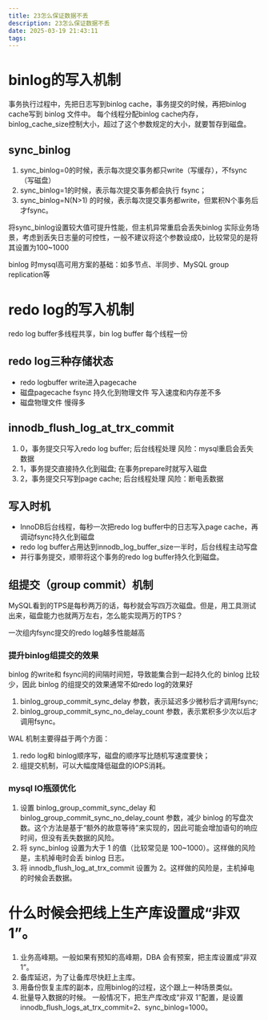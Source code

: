 ```yaml
---
title: 23怎么保证数据不丢
description: 23怎么保证数据不丢
date: 2025-03-19 21:43:11
tags:
---
```


# binlog的写入机制
事务执行过程中，先把日志写到binlog cache，事务提交的时候，再把binlog cache写到 binlog 文件中。
每个线程分配binlog cache内存，binlog_cache_size控制大小，超过了这个参数规定的大小，就要暂存到磁盘。
## sync_binlog
1. sync_binlog=0的时候，表示每次提交事务都只write（写缓存），不fsync（写磁盘）
2. sync_binlog=1的时候，表示每次提交事务都会执行 fsync；
3. sync_binlog=N(N>1) 的时候，表示每次提交事务都write，但累积N个事务后才fsync。

将sync_binlog设置较大值可提升性能，但主机异常重启会丢失binlog
实际业务场景，考虑到丢失日志量的可控性，一般不建议将这个参数设成0，比较常见的是将其设置为100~1000

binlog 时mysql高可用方案的基础：如多节点、半同步、MySQL group replication等

# redo log的写入机制
redo log buffer多线程共享，bin log buffer 每个线程一份
## redo log三种存储状态
- redo logbuffer
write进入pagecache
- 磁盘pagecache
fsync 持久化到物理文件
写入速度和内存差不多
- 磁盘物理文件
慢得多
##  innodb_flush_log_at_trx_commit
1. 0，事务提交只写入redo log buffer;  后台线程处理 风险：mysql重启会丢失数据
2. 1，事务提交直接持久化到磁盘;  在事务prepare时就写入磁盘
3. 2，事务提交只写到page cache;  后台线程处理 风险：断电丢数据

## 写入时机
- InnoDB后台线程，每秒一次把redo log buffer中的日志写入page cache，再调动fsync持久化到磁盘
- redo log buffer占用达到innodb_log_buffer_size一半时，后台线程主动写盘
- 并行事务提交，顺带将这个事务的redo log buffer持久化到磁盘。

## 组提交（group commit）机制
MySQL看到的TPS是每秒两万的话，每秒就会写四万次磁盘。但是，用工具测试出来，磁盘能力也就两万左右，怎么能实现两万的TPS？

一次组内fsync提交的redo log越多性能越高

### 提升binlog组提交的效果
binlog 的write和 fsync间的间隔时间短，导致能集合到一起持久化的 binlog 比较少，因此 binlog 的组提交的效果通常不如redo log的效果好
1. binlog_group_commit_sync_delay 参数，表示延迟多少微秒后才调用fsync;
2. binlog_group_commit_sync_no_delay_count 参数，表示累积多少次以后才调用fsync。

WAL 机制主要得益于两个方面：
1. redo log和 binlog顺序写，磁盘的顺序写比随机写速度要快；
2. 组提交机制，可以大幅度降低磁盘的IOPS消耗。


### mysql IO瓶颈优化
1. 设置 binlog_group_commit_sync_delay 和binlog_group_commit_sync_no_delay_count 参数，减少 binlog 的写盘次数。这个方法是基于“额外的故意等待”来实现的，因此可能会增加语句的响应时间，但没有丢失数据的风险。
2. 将 sync_binlog 设置为大于 1 的值（比较常见是 100~1000）。这样做的风险是，主机掉电时会丢 binlog 日志。
3. 将 innodb_flush_log_at_trx_commit 设置为 2。这样做的风险是，主机掉电的时候会丢数据。


# 什么时候会把线上生产库设置成“非双 1”。
1. 业务高峰期。一般如果有预知的高峰期，DBA 会有预案，把主库设置成“非双 1”。
2. 备库延迟，为了让备库尽快赶上主库。
3. 用备份恢复主库的副本，应用binlog的过程，这个跟上一种场景类似。
4. 批量导入数据的时候。
一般情况下，把生产库改成“非双 1”配置，是设置
innodb_flush_logs_at_trx_commit=2、sync_binlog=1000。